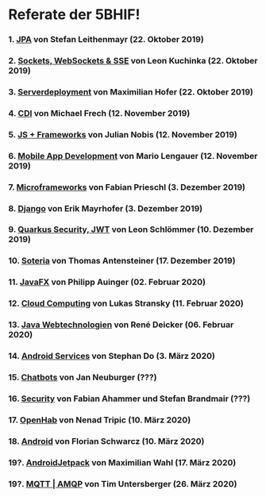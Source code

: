 # Referate der 5BHIF!

### 1. [JPA](Leithenmayr_JPA) von Stefan Leithenmayr (22. Oktober 2019)
### 2. [Sockets, WebSockets & SSE](Kuchinka_Sockets_WebSockets_SSE) von Leon Kuchinka (22. Oktober 2019)
### 3. [Serverdeployment](Hofer_AppServer) von Maximilian Hofer (22. Oktober 2019)
### 4. [CDI](Frech_CDI) von Michael Frech (12. November 2019)
### 5. [JS + Frameworks](Nobis_JS_Frameworks) von Julian Nobis (12. November 2019)
### 6. [Mobile App Development](Lengauer_MobileAppDevelopment) von Mario Lengauer (12. November 2019)
### 7. [Microframeworks](Prieschl_MicroFrameworks) von Fabian Prieschl (3. Dezember 2019)
### 8. [Django](Mayrhofer_Django) von Erik Mayrhofer (3. Dezember 2019)
### 9. [Quarkus Security, JWT](schloemmer_quarkus__jwt) von Leon Schlömmer (10. Dezember 2019)
### 10. [Soteria](Antensteiner_Soteria) von Thomas Antensteiner (17. Dezember 2019)
### 11. [JavaFX](Auinger_JavaFX) von Philipp Auinger (02. Februar 2020)
### 12. [Cloud Computing](Stransky_Cloud_Computing) von Lukas Stransky (11. Februar 2020)
### 13. [Java Webtechnologien](Deicker_Java-Webtechnologien) von René Deicker (06. Februar 2020)
### 14. [Android Services](Do_Android_Services) von Stephan Do (3. März 2020)
### 15. [Chatbots](Neuburger_Chatbots) von Jan Neuburger (???)
### 16. [Security](AhammerBrandmair_Security) von Fabian Ahammer und Stefan Brandmair (???)
### 17. [OpenHab](Tripic_OpenHAB) von Nenad Tripic (10. März 2020)
### 18. [Android](Schwarcz_Android) von Florian Schwarcz (10. März 2020)
### 19?. [AndroidJetpack](Wahl_AndroidJetpack) von Maximilian Wahl (17. März 2020)
### 19?. [MQTT | AMQP](Untersberger_Mqtt_AMQP) von Tim Untersberger (26. März 2020)
